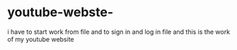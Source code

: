 # youtube-webste-
i have to start work from file and to sign in and log in 
file 
and this is the work of my youtube website 
